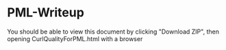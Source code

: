 # PML-Writeup

You should be able to view this document by clicking "Download ZIP", then opening CurlQualityForPML.html with a browser

